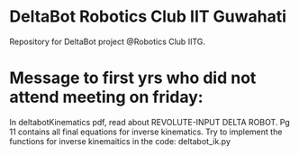  # DeltaBot Robotics Club IIT Guwahati

Repository for DeltaBot project @Robotics Club IITG.

# Message to first yrs who did not attend meeting on friday:
In deltabotKinematics pdf, read about REVOLUTE-INPUT DELTA ROBOT. Pg 11 contains all final equations for inverse kinematics.
Try to implement the functions for inverse kinemaitics in the code: deltabot_ik.py
